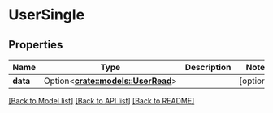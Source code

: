 # UserSingle

## Properties

Name | Type | Description | Notes
------------ | ------------- | ------------- | -------------
**data** | Option<[**crate::models::UserRead**](UserRead.md)> |  | [optional]

[[Back to Model list]](../README.md#documentation-for-models) [[Back to API list]](../README.md#documentation-for-api-endpoints) [[Back to README]](../README.md)


